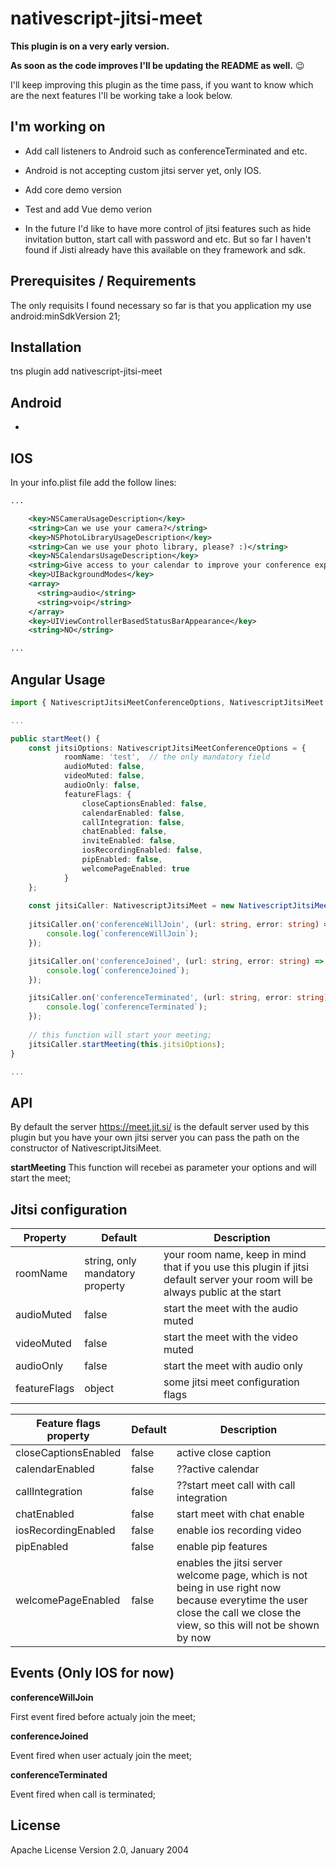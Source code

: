 # nativescript-jitsi-meet

**This plugin is on a very early version.**

**As soon as the code improves I'll be updating the README as well.**  :wink:

I'll keep improving this plugin as the time pass, if you want to know which are the next features I'll be working take a look below. 

## I'm working on
- Add call listeners to Android such as conferenceTerminated and etc.
- Android is not accepting custom jitsi server yet, only IOS.
- Add core demo version
- Test and add Vue demo verion

- In the future I'd like to have more control of jitsi features such as hide invitation button, start call with password and etc. But so far I haven't found if Jisti already have this available on they framework and sdk.

## Prerequisites / Requirements

The only requisits I found necessary so far is that you application my use android:minSdkVersion 21;

## Installation

tns plugin add nativescript-jitsi-meet

## Android

-

## IOS

In your info.plist file add the follow lines:

```xml
...

    <key>NSCameraUsageDescription</key>
    <string>Can we use your camera?</string>
    <key>NSPhotoLibraryUsageDescription</key>
    <string>Can we use your photo library, please? :)</string>
    <key>NSCalendarsUsageDescription</key>
    <string>Give access to your calendar to improve your conference experience</string>
    <key>UIBackgroundModes</key>
    <array>
      <string>audio</string>
      <string>voip</string>
    </array>
    <key>UIViewControllerBasedStatusBarAppearance</key>
    <string>NO</string>

...
```

## Angular Usage 
```typescript
import { NativescriptJitsiMeetConferenceOptions, NativescriptJitsiMeet } from 'nativescript-jitsi-meet';

...

public startMeet() {
    const jitsiOptions: NativescriptJitsiMeetConferenceOptions = {
            roomName: 'test',  // the only mandatory field
            audioMuted: false,
            videoMuted: false,
            audioOnly: false,
            featureFlags: {
                closeCaptionsEnabled: false,
                calendarEnabled: false,
                callIntegration: false,
                chatEnabled: false,
                inviteEnabled: false,
                iosRecordingEnabled: false,
                pipEnabled: false,
                welcomePageEnabled: true
            }
    };
    
    const jitsiCaller: NativescriptJitsiMeet = new NativescriptJitsiMeet();
    
    jitsiCaller.on('conferenceWillJoin', (url: string, error: string) => {
        console.log(`conferenceWillJoin`);
    });

    jitsiCaller.on('conferenceJoined', (url: string, error: string) => {
        console.log(`conferenceJoined`);
    });

    jitsiCaller.on('conferenceTerminated', (url: string, error: string) => {
        console.log(`conferenceTerminated`);
    });
    
    // this function will start your meeting;
    jitsiCaller.startMeeting(this.jitsiOptions);
}

...

```

## API

By default the server https://meet.jit.si/ is the default server used by this plugin but you have your own jitsi server you can pass the path on the constructor of NativescriptJitsiMeet.

**startMeeting**
This function will recebei as parameter your options and will start the meet;

## Jitsi configuration
    
| Property | Default | Description |
| --- | --- | --- |
| roomName |  string, only mandatory property | your room name, keep in mind that if you use this plugin if jitsi default server your room will be always public at the start |
| audioMuted | false | start the meet with the audio muted |
| videoMuted | false | start the meet with the video muted |
| audioOnly | false | start the meet with audio only |
| featureFlags | object | some jitsi meet configuration flags |

| Feature flags property | Default | Description |
| --- | --- | --- |
| closeCaptionsEnabled | false | active close caption |
| calendarEnabled | false | ??active calendar |
| callIntegration | false | ??start meet call with call integration |
| chatEnabled | false | start meet with chat enable |
| iosRecordingEnabled | false | enable ios recording video |
| pipEnabled | false | enable pip features |
| welcomePageEnabled | false | enables the jitsi server welcome page, which is not being in use right now because everytime the user close the call we close the view, so this will not be shown by now |

## Events (Only IOS for now)

**conferenceWillJoin**

First event fired before actualy join the meet;

**conferenceJoined**

Event fired when user actualy join the meet;

**conferenceTerminated**

Event fired when call is terminated;

## License

Apache License Version 2.0, January 2004
